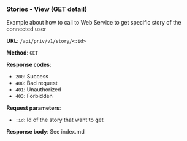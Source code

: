 ### Stories - View (GET detail)

Example about how to call to Web Service to get specific story of the connected user

**URL**: `/api/priv/v1/story/<:id>`

**Method**: `GET`

**Response codes**: 
* `200`: Success
* `400`: Bad request
* `401`: Unauthorized 
* `403`: Forbidden
  
**Request parameters**:
* `:id`: Id of the story that want to get
  
**Response body**:
See index.md